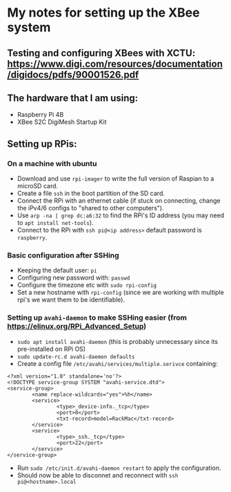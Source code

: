 # My notes for setting up the XBee system
## Testing and configuring XBees with XCTU: https://www.digi.com/resources/documentation/digidocs/pdfs/90001526.pdf

## The hardware that I am using:
- Raspberry Pi 4B
- XBee S2C DigiMesh Startup Kit

## Setting up RPis:
### On a machine with ubuntu
- Download and use `rpi-imager` to write the full version of Raspian to a microSD card.
- Create a file `ssh` in the boot partition of the SD card.
- Connect the RPi with an ethernet cable (if stuck on connecting, change the iPv4/6 configs to "shared to other computers").
- Use `arp -na | grep dc:a6:32` to find the RPi's ID address (you may need to `apt install net-tools`).
- Connect to the RPi with `ssh pi@<ip address>` default password is `raspberry`.
### Basic configuration after SSHing
- Keeping the default user: `pi`
- Configuring new password with: `passwd`
- Configure the timezone etc with `sudo rpi-config`
- Set a new hostname with `rpi-config` (since we are working with multiple rpi's we want them to be identifiable).
### Setting up `avahi-daemon` to make SSHing easier (from https://elinux.org/RPi_Advanced_Setup)
- `sudo apt install avahi-daemon` (this is probably unnecessary since its pre-installed on RPi OS)
- `sudo update-rc.d avahi-daemon defaults`
- Create a config file `/etc/avahi/services/multiple.serivce` containing:
```
<?xml version="1.0" standalone='no'?>
<!DOCTYPE service-group SYSTEM "avahi-service.dtd">
<service-group>
        <name replace-wildcards="yes">%h</name>
        <service>
                <type>_device-info._tcp</type>
                <port>0</port>
                <txt-record>model=RackMac</txt-record>
        </service>
        <service>
                <type>_ssh._tcp</type>
                <port>22</port>
        </service>
</service-group>
```
- Run `sudo /etc/init.d/avahi-daemon restart` to apply the configuration.
- Should now be able to disconnet and reconnect with `ssh pi@<hostname>.local`
